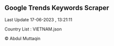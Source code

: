 

## Google Trends Keywords Scraper 
 
Last Update 17-06-2023 , 13:21:11

Country List :
VIETNAM.json



© Abdul Muttaqin 
